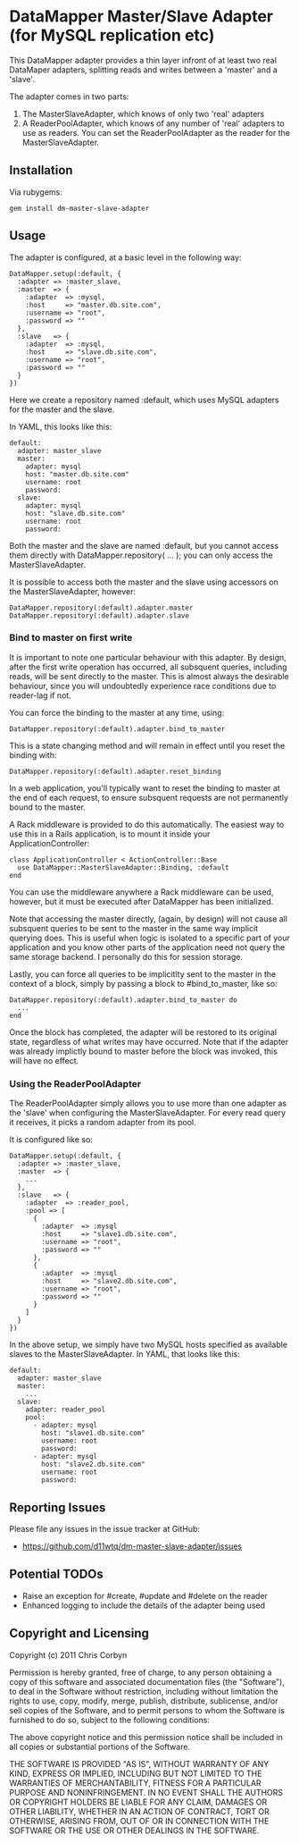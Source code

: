 # DataMapper Master/Slave Adapter (for MySQL replication etc)

This DataMapper adapter provides a thin layer infront of at least two
real DataMaper adapters, splitting reads and writes between a 'master'
and a 'slave'.

The adapter comes in two parts:

  1. The MasterSlaveAdapter, which knows of only two 'real' adapters
  2. A ReaderPoolAdapter, which knows of any number of 'real' adapters
     to use as readers.  You can set the ReaderPoolAdapter as the reader
     for the MasterSlaveAdapter.


## Installation

Via rubygems:

    gem install dm-master-slave-adapter


## Usage

The adapter is configured, at a basic level in the following way:

    DataMapper.setup(:default, {
      :adapter => :master_slave,
      :master  => {
        :adapter  => :mysql,
        :host     => "master.db.site.com",
        :username => "root",
        :password => ""
      },
      :slave   => {
        :adapter  => :mysql,
        :host     => "slave.db.site.com",
        :username => "root",
        :password => ""
      }
    })

Here we create a repository named :default, which uses MySQL adapters for the
master and the slave.

In YAML, this looks like this:

    default:
      adapter: master_slave
      master:
        adapter: mysql
        host: "master.db.site.com"
        username: root
        password: 
      slave:
        adapter: mysql
        host: "slave.db.site.com"
        username: root
        password: 

Both the master and the slave are named :default, but you cannot access them directly
with DataMapper.repository( ... ); you can only access the MasterSlaveAdapter.

It is possible to access both the master and the slave using accessors on the
MasterSlaveAdapter, however:

    DataMapper.repository(:default).adapter.master
    DataMapper.repository(:default).adapter.slave

### Bind to master on first write

It is important to note one particular behaviour with this adapter.  By design, after
the first write operation has occurred, all subsquent queries, including reads, will
be sent directly to the master.  This is almost always the desirable behaviour, since
you will undoubtedly experience race conditions due to reader-lag if not.

You can force the binding to the master at any time, using:

    DataMapper.repository(:default).adapter.bind_to_master

This is a state changing method and will remain in effect until you reset the binding
with:

    DataMapper.repository(:default).adapter.reset_binding

In a web application, you'll typically want to reset the binding to master at the end
of each request, to ensure subsquent requests are not permanently bound to the master.

A Rack middleware is provided to do this automatically.  The easiest way to use this in
a Rails application, is to mount it inside your ApplicationController:

    class ApplicationController < ActionController::Base
      use DataMapper::MasterSlaveAdapter::Binding, :default
    end

You can use the middleware anywhere a Rack middleware can be used, however, but it must
be executed after DataMapper has been initialized.

Note that accessing the master directly, (again, by design) will not cause all subsquent
queries to be sent to the master in the same way implicit querying does.  This is useful
when logic is isolated to a specific part of your application and you know other parts of
the application need not query the same storage backend.  I personally do this for
session storage.

Lastly, you can force all queries to be implicitlty sent to the master in the context of
a block, simply by passing a block to #bind_to_master, like so:

    DataMapper.repository(:default).adapter.bind_to_master do
      ...
    end

Once the block has completed, the adapter will be restored to its original state,
regardless of what writes may have occurred.  Note that if the adapter was already
implictly bound to master before the block was invoked, this will have no effect.


### Using the ReaderPoolAdapter

The ReaderPoolAdapter simply allows you to use more than one adapter as the 'slave' when
configuring the MasterSlaveAdapter.  For every read query it receives, it picks a random
adapter from its pool.

It is configured like so:

    DataMapper.setup(:default, {
      :adapter => :master_slave,
      :master  => {
        ...
      },
      :slave   => {
        :adapter  => :reader_pool,
        :pool => [
          {
            :adapter  => :mysql
            :host     => "slave1.db.site.com",
            :username => "root",
            :password => ""
          },
          {
            :adapter  => :mysql
            :host     => "slave2.db.site.com",
            :username => "root",
            :password => ""
          }
        ]
      }
    })

In the above setup, we simply have two MySQL hosts specified as available
slaves to the MasterSlaveAdapter.  In YAML, that looks like this:

    default:
      adapter: master_slave
      master:
        ...
      slave:
        adapter: reader_pool
        pool:
          - adapter: mysql
            host: "slave1.db.site.com"
            username: root
            password: 
          - adapter: mysql
            host: "slave2.db.site.com"
            username: root
            password: 

## Reporting Issues

Please file any issues in the issue tracker at GitHub:

  - https://github.com/d11wtq/dm-master-slave-adapter/issues

## Potential TODOs

  - Raise an exception for #create, #update and #delete on the reader
  - Enhanced logging to include the details of the adapter being used

## Copyright and Licensing

Copyright (c) 2011 Chris Corbyn

Permission is hereby granted, free of charge, to any person obtaining
a copy of this software and associated documentation files (the
"Software"), to deal in the Software without restriction, including
without limitation the rights to use, copy, modify, merge, publish,
distribute, sublicense, and/or sell copies of the Software, and to
permit persons to whom the Software is furnished to do so, subject to
the following conditions:

The above copyright notice and this permission notice shall be
included in all copies or substantial portions of the Software.

THE SOFTWARE IS PROVIDED "AS IS", WITHOUT WARRANTY OF ANY KIND,
EXPRESS OR IMPLIED, INCLUDING BUT NOT LIMITED TO THE WARRANTIES OF
MERCHANTABILITY, FITNESS FOR A PARTICULAR PURPOSE AND
NONINFRINGEMENT. IN NO EVENT SHALL THE AUTHORS OR COPYRIGHT HOLDERS BE
LIABLE FOR ANY CLAIM, DAMAGES OR OTHER LIABILITY, WHETHER IN AN ACTION
OF CONTRACT, TORT OR OTHERWISE, ARISING FROM, OUT OF OR IN CONNECTION
WITH THE SOFTWARE OR THE USE OR OTHER DEALINGS IN THE SOFTWARE.
